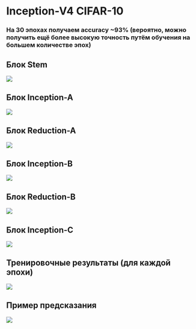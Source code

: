 # Inception-V4 CIFAR-10

### На 30 эпохах получаем accuracy ~93% (вероятно, можно получить ещё более высокую точность путём обучения на большем количестве эпох)

## Блок Stem
![](https://github.com/beryanow/neural_networks_labs/blob/master/Lab_5%20(Inception-V4)/images/Stem%20Block.png?raw=true)

## Блок Inception-A
![](https://github.com/beryanow/neural_networks_labs/blob/master/Lab_5%20(Inception-V4)/images/Inception-A%20Block.png?raw=true)

## Блок Reduction-A
![](https://github.com/beryanow/neural_networks_labs/blob/master/Lab_5%20(Inception-V4)/images/Reduction-A%20Block.png?raw=true)

## Блок Inception-B
![](https://github.com/beryanow/neural_networks_labs/blob/master/Lab_5%20(Inception-V4)/images/Inception-B%20Block.png?raw=true)

## Блок Reduction-B
![](https://github.com/beryanow/neural_networks_labs/blob/master/Lab_5%20(Inception-V4)/images/Reduction-B%20Block.png?raw=true)

## Блок Inception-C
![](https://github.com/beryanow/neural_networks_labs/blob/master/Lab_5%20(Inception-V4)/images/Inception-C%20Block.png?raw=true)

## Тренировочные результаты (для каждой эпохи)
![](https://github.com/beryanow/neural_networks_labs/blob/master/Lab_5%20(Inception-V4)/images/Training%20Logs.png?raw=true)

## Пример предсказания
![](https://github.com/beryanow/neural_networks_labs/blob/master/Lab_5%20(Inception-V4)/images/Prediction%20Example.png?raw=true)
